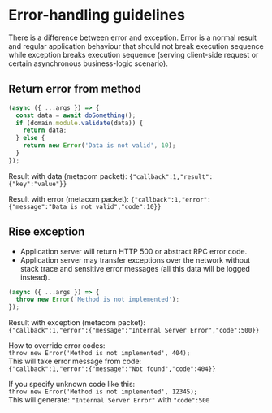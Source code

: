 # Error-handling guidelines

There is a difference between error and exception. Error is a normal result and
regular application behaviour that should not break execution sequence while
exception breaks execution sequence (serving client-side request or certain
asynchronous business-logic scenario).

## Return error from method

```js
(async ({ ...args }) => {
  const data = await doSomething();
  if (domain.module.validate(data)) {
    return data;
  } else {
    return new Error('Data is not valid', 10);
  }
});
```

Result with data (metacom packet):
`{"callback":1,"result":{"key":"value"}}`

Result with error (metacom packet):
`{"callback":1,"error":{"message":"Data is not valid","code":10}}`

## Rise exception

- Application server will return HTTP 500 or abstract RPC error code.
- Application server may transfer exceptions over the network without stack
trace and sensitive error messages (all this data will be logged instead).

```js
(async ({ ...args }) => {
  throw new Error('Method is not implemented');
});
```

Result with exception (metacom packet):<br/>
`{"callback":1,"error":{"message":"Internal Server Error","code":500}}`

How to override error codes:<br/>
`throw new Error('Method is not implemented', 404);`<br/>
This will take error message from code:<br/>
`{"callback":1,"error":{"message":"Not found","code":404}}`

If you specify unknown code like this:<br/>
`throw new Error('Method is not implemented', 12345);`<br/>
This will generate: `"Internal Server Error"` with `"code":500`
